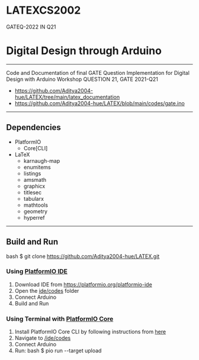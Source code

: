 # LATEXCS2002
GATEQ-2022 IN Q21
# Digital Design through Arduino
-----------------------------
Code and Documentation of final GATE Question Implementation for Digital Design with Arduino Workshop
QUESTION 21, GATE 2021-Q21
- https://github.com/Aditya2004-hue/LATEX/tree/main/latex_documentation
- https://github.com/Aditya2004-hue/LATEX/blob/main/codes/gate.ino
  
---
## Dependencies
- PlatformIO
    - Core[CLI]
- LaTeX
    - karnaugh-map
    - enumitems
    - listings
    - amsmath
    - graphicx
    - titlesec
    - tabularx
    - mathtools
    - geometry
    - hyperref
---
## Build and Run
bash
$ git clone https://github.com/Aditya2004-hue/LATEX.git


### Using [PlatformIO IDE](https://platformio.org/platformio-ide)
1. Download IDE from https://platformio.org/platformio-ide
2. Open the [ide/codes](ide/codes) folder
3. Connect Arduino
4. Build and Run

### Using Terminal with [PlatformIO Core](https://github.com/platformio/platformio-core)
1. Install PlatformIO Core CLI by following instructions from [here](https://platformio.org/install/cli)
2. Navigate to [/ide/codes](ide/codes)
3. Connect Arduino
4. Run:
bash
$ pio run --target upload
